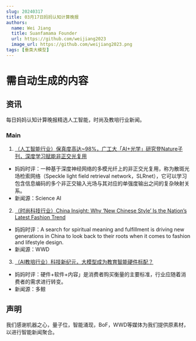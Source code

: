 ```yaml
---
slug: 20240317
title: 03月17日妈妈认知计算晚报
authors:
  name: Wei Jiang
  title: Suanfamama Founder
  url: https://github.com/weijiang2023
  image_url: https://github.com/weijiang2023.png
tags: [垂类大模型]
---
```


# 需自动生成的内容
## 资讯
每日妈妈认知计算晚报精选人工智能，时尚及教培行业新闻。

### Main

1. [（人工智能行业）保真度高达~98%，广工大「AI+光学」研究登Nature子刊，深度学习赋能非正交光复用](https://mp.weixin.qq.com/s/Wjc9FVFRb7-EI0TJv5prYg)
* 妈妈时评：一种基于深度神经网络的多模光纤上的非正交光复用，称为散斑光场检索网络（Speckle light field retrieval network，SLRnet），它可以学习包含信息编码的多个非正交输入光场与其对应的单强度输出之间的复杂映射关系。
* 新闻源：Science AI

2. [（时尚科技行业）China Insight: Why ‘New Chinese Style’ Is the Nation’s Latest Fashion Trend](https://wwd.com/fashion-news/fashion-features/why-new-chinese-style-china-latest-fashion-trend-1236228428/)
* 妈妈时评：A search for spiritual meaning and fulfillment is driving new generations in China to look back to their roots when it comes to fashion and lifestyle design.
* 新闻源：WWD

3. [（AI教培行业）科技新纪元，大模型成为教育智能硬件标配？](https://mp.weixin.qq.com/s/ft_6RoldKKYmtleOyeHt4w)
* 妈妈时评：硬件+软件+内容」是消费者购买衡量的主要标准，行业应随着消费者的需求进行转变。
* 新闻源：多鲸

## 声明

我们感谢机器之心，量子位，智能涌现，BoF，WWD等媒体为我们提供原素材，以进行智能新闻聚合。